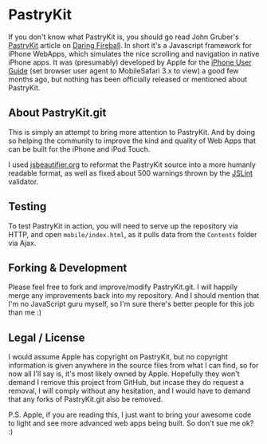 # PastryKit

If you don't know what PastryKit is, you should go read John Gruber's [PastryKit][dfpk] article on [Daring Fireball][df]. In short it's a Javascript framework for iPhone WebApps, which simulates the nice scrolling and navigation in native iPhone apps. It was (presumably) developed by Apple for the [iPhone User Guide][ipug] (set browser user agent to MobileSafari 3.x to view) a good few months ago, but nothing has been officially released or mentioned about PastryKit.


## About PastryKit.git

This is simply an attempt to bring more attention to PastryKit. And by doing so helping the community to improve the kind and quality of Web Apps that can be built for the iPhone and iPod Touch.

I used [jsbeautifier.org][jsb] to reformat the PastryKit source into a more humanly readable format, as well as fixed about 500 warnings thrown by the [JSLint][jslint] validator.


## Testing

To test PastryKit in action, you will need to serve up the repository via HTTP, and open `mobile/index.html`, as it pulls data from the `Contents` folder via Ajax.


## Forking & Development

Please feel free to fork and improve/modify PastryKit.git. I will happily merge any improvements back into my repository. And I should mention that I'm no JavaScript guru myself, so I'm sure there's better people for this job than me :)


## Legal / License

I would assume Apple has copyright on PastryKit, but no copyright information is given anywhere in the source files from what I can find, so for now all I'll say is, it's most likely owned by Apple. Hopefully they won't demand I remove this project from GitHub, but incase they do request a removal, I will comply without any hesitation, and I would have to demand that any forks of PastryKit.git also be removed.

P.S. Apple, if you are reading this, I just want to bring your awesome code to light and see more advanced web apps being built. So don't sue me ok? :)



[df]: http://daringfireball.net/
[dfpk]: http://daringfireball.net/2009/12/pastrykit
[ipug]: http://help.apple.com/iphone/3/mobile/
[jsb]: http://jsbeautifier.org/
[jslint]: http://www.jslint.com/